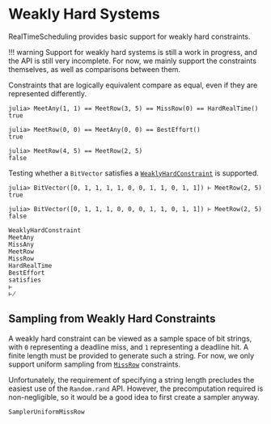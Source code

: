 # Weakly Hard Systems

RealTimeScheduling provides basic support for weakly hard constraints.

!!! warning
    Support for weakly hard systems is still a work in progress, and the API is
    still very incomplete.  For now, we mainly support the constraints
    themselves, as well as comparisons between them.

Constraints that are logically equivalent compare as equal, even if they are
represented differently.

```@jldoctest
julia> MeetAny(1, 1) == MeetRow(3, 5) == MissRow(0) == HardRealTime()
true

julia> MeetRow(0, 0) == MeetAny(0, 0) == BestEffort()
true

julia> MeetRow(4, 5) == MeetRow(2, 5)
false
```

Testing whether a `BitVector` satisfies a [`WeaklyHardConstraint`](@ref) is
supported.

```@jldoctest
julia> BitVector([0, 1, 1, 1, 1, 0, 0, 1, 1, 0, 1, 1]) ⊢ MeetRow(2, 5)
true

julia> BitVector([0, 1, 1, 1, 0, 0, 0, 1, 1, 0, 1, 1]) ⊢ MeetRow(2, 5)
false
```


```@docs
WeaklyHardConstraint
MeetAny
MissAny
MeetRow
MissRow
HardRealTime
BestEffort
satisfies
⊢
⊬
```

## Sampling from Weakly Hard Constraints

A weakly hard constraint can be viewed as a sample space of bit strings, with
`0` representing a deadline miss, and `1` representing a deadline hit.  A
finite length must be provided to generate such a string.  For now, we only
support uniform sampling from [`MissRow`](@ref) constraints.

Unfortunately, the requirement of specifying a string length precludes the
easiest use of the `Random.rand` API.  However, the precomputation required is
non-negligible, so it would be a good idea to first create a sampler anyway.

```@docs
SamplerUniformMissRow
```
